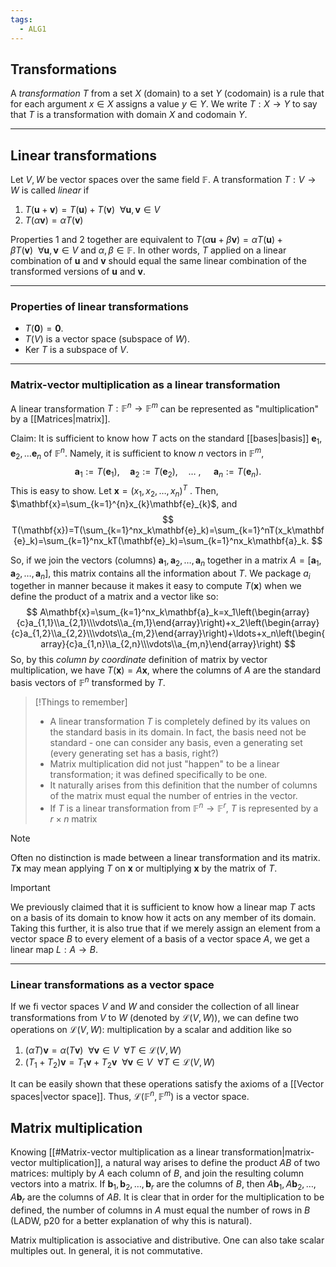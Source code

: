 ```yaml
---
tags:
  - ALG1
---
```


## Transformations
A *transformation* $T$ from a set $X$ (domain) to a set $Y$ (codomain) is a rule that for each argument $x \in X$ assigns a value $y\in Y$.
We write $T:X\rightarrow Y$ to say that $T$ is a transformation with domain $X$ and codomain $Y$. 

---
## Linear transformations
Let $V,W$ be vector spaces over the same field $\mathbb{F}$. A transformation $T:V\rightarrow W$ is called *linear* if
1. $T(\mathbf{u}+\mathbf{v}) = T(\mathbf{u}) + T(\mathbf{v}) \ \  \forall \mathbf{u}, \mathbf{v} \in V$
2. $T(\alpha \mathbf{v}) = \alpha T(\mathbf{v})$

Properties 1 and 2 together are equivalent to $T(\alpha \mathbf{u}+\beta \mathbf{v}) = \alpha T(\mathbf{u}) + \beta T(\mathbf{v})\ \ \forall \mathbf{u},\mathbf{v}\in V \text{ and } \alpha,\beta\in \mathbb{F}$.
In other words, $T$ applied on a linear combination of $\mathbf{u}$ and $\mathbf{v}$ should equal the same linear combination of the transformed versions of $\mathbf{u}$ and $\mathbf{v}$. 

---
### Properties of linear transformations
- $T(\mathbf{0})=\mathbf{0}$.
- $T(V)$ is a vector space (subspace of $W$).
- $\text{Ker }T$ is a subspace of $V$.

---
### Matrix-vector multiplication as a linear transformation
A linear transformation $T:\mathbb{F}^n\rightarrow \mathbb{F}^m$ can be represented as "multiplication" by a [[Matrices|matrix]]. 

Claim: It is sufficient to know how $T$ acts on the standard [[bases|basis]] $\mathbf{e}_{1}, \mathbf{e}_{2}, \dots \mathbf{e}_{n}$ of $\mathbb{F}^n$. Namely, it is sufficient to know $n$ vectors in $\mathbb{F}^m$,
$$
\mathbf{a}_1:=T(\mathbf{e}_1),\quad\mathbf{a}_2:=T(\mathbf{e}_2),\quad\ldots\mathrm{~,~}\quad\mathbf{a}_n:=T(\mathbf{e}_n).
$$
This is easy to show. Let $\mathbf{x}=(x_{1}, x_{2}, \dots, x_{n})^T$ . Then, $\mathbf{x}=\sum_{k=1}^{n}x_{k}\mathbf{e}_{k}$, and 
$$
T(\mathbf{x})=T(\sum_{k=1}^nx_k\mathbf{e}_k)=\sum_{k=1}^nT(x_k\mathbf{e}_k)=\sum_{k=1}^nx_kT(\mathbf{e}_k)=\sum_{k=1}^nx_k\mathbf{a}_k.
$$

So, if we join the vectors (columns) $\mathbf{a}_{1},\mathbf{a}_{2},\dots,\mathbf{a}_{n}$ together in a matrix $A=[\mathbf{a}_{1},\mathbf{a}_{2},\dots,\mathbf{a}_{n}]$, this matrix contains all the information about $T$. We package $a_{i}$ together in manner because it makes it easy to compute $T(\mathbf{x})$ when we define the product of a matrix and a vector like so:
$$
A\mathbf{x}=\sum_{k=1}^nx_k\mathbf{a}_k=x_1\left(\begin{array}{c}a_{1,1}\\a_{2,1}\\\vdots\\a_{m,1}\end{array}\right)+x_2\left(\begin{array}{c}a_{1,2}\\a_{2,2}\\\vdots\\a_{m,2}\end{array}\right)+\ldots+x_n\left(\begin{array}{c}a_{1,n}\\a_{2,n}\\\vdots\\a_{m,n}\end{array}\right)
$$
So, by this *column by coordinate* definition of matrix by vector multiplication, we have $T(\mathbf{x}) = A\mathbf{x}$, where the columns of $A$ are the standard basis vectors of $\mathbb{F}^n$ transformed by $T$.

>[!Things to remember]
>- A linear transformation $T$ is completely defined by its values on the standard basis in its domain. In fact, the basis need not be standard - one can consider any basis, even a generating set (every generating set has a basis, right?)
>- Matrix multiplication did not just "happen" to be a linear transformation; it was defined specifically to be one.
>- It naturally arises from this definition that the number of columns of the matrix must equal the number of entries in the vector.
>- If $T$ is a linear transformation from $\mathbb{F}^n \to \mathbb{F}^r$, $T$ is represented by a $r\times n$ matrix

>[!Note]
>Often no distinction is made between a linear transformation and its matrix. $T\mathbf{x}$ may mean applying $T$ on $\mathbf{x}$ or multiplying $\mathbf{x}$ by the matrix of $T$.

>[!Important]
>We previously claimed that it is sufficient to know how a linear map $T$ acts on a basis of its domain to know how it acts on any member of its domain. Taking this further, it is also true that if we merely assign an element from a vector space $B$ to every element of a basis of a vector space $A$, we get a linear map $L:A\to B$.

---
### Linear transformations as a vector space
If we fi vector spaces $V$ and $W$ and consider the collection of all linear transformations from $V$ to $W$ (denoted by $\mathcal{L}(V,W)$), we can define two operations on $\mathcal{L}(V,W)$: multiplication by a scalar and addition like so
1. $(\alpha T)\mathbf{v} = \alpha(T\mathbf{v})\ \ \forall \mathbf{v} \in V\ \ \forall T \in \mathcal{L}(V,W)$
2. $(T_{1}+T_{2})\mathbf{v} = T_{1}\mathbf{v}+T_{2}\mathbf{v}\ \ \forall \mathbf{v}\in V\ \ \forall T\in \mathcal{L}(V,W)$

It can be easily shown that these operations satisfy the axioms of a [[Vector spaces|vector space]]. Thus, $\mathcal{L}(\mathbb{F}^n, \mathbb{F}^m)$ is a vector space.


## Matrix multiplication

Knowing [[#Matrix-vector multiplication as a linear transformation|matrix-vector multiplication]], a natural way arises to define the product $AB$ of two matrices: multiply by $A$ each column of $B$, and join the resulting column vectors into a matrix. 
If $\mathbf{b}_{1}, \mathbf{b}_{2}, \dots, \mathbf{b}_{r}$ are the columns of $B$, then $A\mathbf{b}_{1}, A\mathbf{b}_{2}, \dots, A\mathbf{b}_{r}$ are the columns of $AB$.
It is clear that in order for the multiplication to be defined, the number of columns in $A$ must equal the number of rows in $B$ (LADW, p20 for a better explanation of why this is natural).

Matrix multiplication is associative and distributive. One can also take scalar multiples out. In general, it is not commutative. 